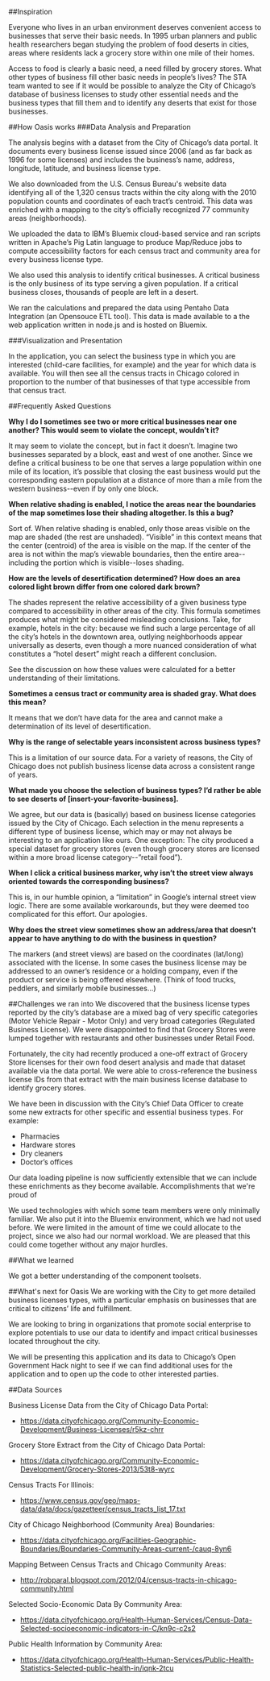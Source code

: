 ##Inspiration

Everyone who lives in an urban environment deserves convenient access to businesses that serve their basic needs. In 1995 urban planners and public health researchers began studying the problem of food deserts in cities, areas where residents lack a grocery store within one mile of their homes.

Access to food is clearly a basic need, a need filled by grocery stores. What other types of business fill other basic needs in people’s lives? The STA team wanted to see if it would be possible to analyze the City of Chicago’s database of business licenses to study other essential needs and the business types that fill them and to identify any deserts that exist for those businesses.

##How Oasis works
###Data Analysis and Preparation

The analysis begins with a dataset from the City of Chicago’s data portal. It documents every business license issued since 2006 (and as far back as 1996 for some licenses) and includes the business’s name, address, longitude, latitude, and business license type. 

We also downloaded from the U.S. Census Bureau's website data identifying all of the 1,320 census tracts within the city along with the 2010 population counts and coordinates of each tract’s centroid. This data was enriched with a mapping to the city’s officially recognized 77 community areas (neighborhoods).

We uploaded the data to IBM’s Bluemix cloud-based service and ran scripts written in Apache’s Pig Latin language to produce Map/Reduce jobs to compute accessibility factors for each census tract and community area for every business license type.

We also used this analysis to identify critical businesses. A critical business is the only business of its type serving a given population. If a critical business closes, thousands of people are left in a desert.

We ran the calculations and prepared the data using Pentaho Data Integration (an Opensouce ETL tool). This data is made available to a the web application written in node.js and is hosted on Bluemix.

###Visualization and Presentation

In the application, you can select the business type in which you are interested (child-care facilities, for example) and the year for which data is available. You will then see all the census tracts in Chicago colored in proportion to the number of that businesses of that type accessible from that census tract.

##Frequently Asked Questions

**Why I do I sometimes see two or more critical businesses near one another? This would seem to violate the concept, wouldn’t it?**

It may seem to violate the concept, but in fact it doesn’t. Imagine two businesses separated by a block, east and west of one another. Since we define a critical business to be one that serves a large population within one mile of its location, it’s possible that closing the east business would put the corresponding eastern population at a distance of more than a mile from the western business--even if by only one block. 

**When relative shading is enabled, I notice the areas near the boundaries of the map sometimes lose their shading altogether. Is this a bug?**

Sort of. When relative shading is enabled, only those areas visible on the map are shaded (the rest are unshaded). “Visible” in this context means that the center (centroid) of the area is visible on the map. If the center of the area is not within the map’s viewable boundaries, then the entire area--including the portion which is visible--loses shading.

**How are the levels of desertification determined? How does an area colored light brown differ from one colored dark brown?**

The shades represent the relative accessibility of a given business type compared to  accessibility in other areas of the city. This formula sometimes produces what might be considered misleading conclusions. Take, for example, hotels in the city: because we find such a large percentage of all the city’s hotels in the downtown area, outlying neighborhoods appear universally as deserts, even though a more nuanced consideration of what constitutes a “hotel desert” might reach a different conclusion. 

See the discussion on how these values were calculated for a better understanding of their limitations.

**Sometimes a census tract or community area is shaded gray. What does this mean?**

It means that we don’t have data for the area and cannot make a determination of its level of desertification.

**Why is the range of selectable years inconsistent across business types?**

This is a limitation of our source data. For a variety of reasons, the City of Chicago does not publish business license data across a consistent range of years. 

**What made you choose the selection of business types? I’d rather be able to see deserts of [insert-your-favorite-business].**

We agree, but our data is (basically) based on business license categories issued by the City of Chicago. Each selection in the menu represents a different type of business license, which may or may not always be interesting to an application like ours. One exception: The city produced a special dataset for grocery stores (even though grocery stores are licensed within a more broad license category--”retail food”).

**When I click a critical business marker, why isn’t the street view always oriented towards the corresponding business?**

This is, in our humble opinion, a “limitation” in Google’s internal street view logic. There are some available workarounds, but they were deemed too complicated for this effort. Our apologies. 

**Why does the street view sometimes show an address/area that doesn’t appear to have anything to do with the business in question?**

The markers (and street views) are based on the coordinates (lat/long) associated with the license. In some cases the business license may be addressed to an owner’s residence or a holding company, even if the product or service is being offered elsewhere. (Think of food trucks, peddlers, and similarly mobile businesses...)

##Challenges we ran into
We discovered that the business license types reported by the city’s database are a mixed bag of very specific categories (Motor Vehicle Repair - Motor Only) and very broad categories (Regulated Business License). We were disappointed to find that Grocery Stores were lumped together with restaurants and other businesses under Retail Food. 

Fortunately, the city had recently produced a one-off extract of Grocery Store licenses for their own food desert analysis and made that dataset available via the data portal. We were able to cross-reference the business license IDs from that extract with the main business license database to identify grocery stores.

We have been in discussion with the City’s Chief Data Officer to create some new extracts for other specific and essential business types. For example:
- Pharmacies
- Hardware stores
- Dry cleaners
- Doctor’s offices

Our data loading pipeline is now sufficiently extensible that we can include these enrichments as they become available.
Accomplishments that we're proud of

We used technologies with which some team members were only minimally familiar. We also put it into the Bluemix environment, which we had not used before. We were limited in the amount of time we could allocate to the project, since we also had our normal workload. We are pleased that this could come together without any major hurdles.

##What we learned

We got a better understanding of the component toolsets.

##What's next for Oasis
We are working with the City to get more detailed business licenses types, with a particular emphasis on businesses that are critical to citizens’ life and fulfillment.

We are looking to bring in organizations that promote social enterprise to explore potentials to use our data to identify and impact critical businesses located throughout the city. 

We will be presenting this application and its data to Chicago’s Open Government Hack night to see if we can find additional uses for the application and to open up the code to other interested parties.

##Data Sources

Business License Data from the City of Chicago Data Portal:
- https://data.cityofchicago.org/Community-Economic-Development/Business-Licenses/r5kz-chrr

Grocery Store Extract from the City of Chicago Data Portal:
- https://data.cityofchicago.org/Community-Economic-Development/Grocery-Stores-2013/53t8-wyrc

Census Tracts For Illinois:
- https://www.census.gov/geo/maps-data/data/docs/gazetteer/census_tracts_list_17.txt

City of Chicago Neighborhood (Community Area) Boundaries:
- https://data.cityofchicago.org/Facilities-Geographic-Boundaries/Boundaries-Community-Areas-current-/cauq-8yn6

Mapping Between Census Tracts and Chicago Community Areas:
- http://robparal.blogspot.com/2012/04/census-tracts-in-chicago-community.html

Selected Socio-Economic Data By Community Area:
- https://data.cityofchicago.org/Health-Human-Services/Census-Data-Selected-socioeconomic-indicators-in-C/kn9c-c2s2

Public Health Information by Community Area:
- https://data.cityofchicago.org/Health-Human-Services/Public-Health-Statistics-Selected-public-health-in/iqnk-2tcu